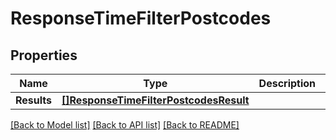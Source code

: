 # ResponseTimeFilterPostcodes

## Properties
Name | Type | Description | Notes
------------ | ------------- | ------------- | -------------
**Results** | [**[]ResponseTimeFilterPostcodesResult**](ResponseTimeFilterPostcodesResult.md) |  | 

[[Back to Model list]](../README.md#documentation-for-models) [[Back to API list]](../README.md#documentation-for-api-endpoints) [[Back to README]](../README.md)


